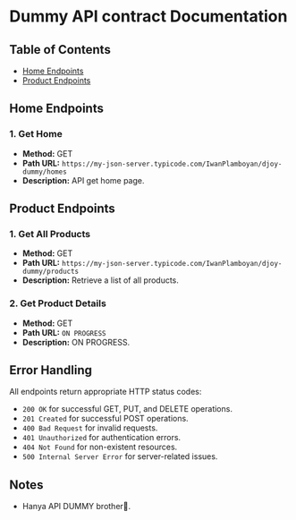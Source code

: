 # Dummy API contract Documentation

## Table of Contents
- [Home Endpoints](#home-endpoints)
- [Product Endpoints](#product-endpoints)

## Home Endpoints

### 1. Get Home
- **Method:** GET
- **Path URL:** `https://my-json-server.typicode.com/IwanPlamboyan/djoy-dummy/homes`
- **Description:** API get home page.

## Product Endpoints

### 1. Get All Products
- **Method:** GET
- **Path URL:** `https://my-json-server.typicode.com/IwanPlamboyan/djoy-dummy/products`
- **Description:** Retrieve a list of all products.

### 2. Get Product Details
- **Method:** GET
- **Path URL:** `ON PROGRESS`
- **Description:** ON PROGRESS.


## Error Handling
All endpoints return appropriate HTTP status codes:
- `200 OK` for successful GET, PUT, and DELETE operations.
- `201 Created` for successful POST operations.
- `400 Bad Request` for invalid requests.
- `401 Unauthorized` for authentication errors.
- `404 Not Found` for non-existent resources.
- `500 Internal Server Error` for server-related issues.

## Notes
- Hanya API DUMMY brother🤞.